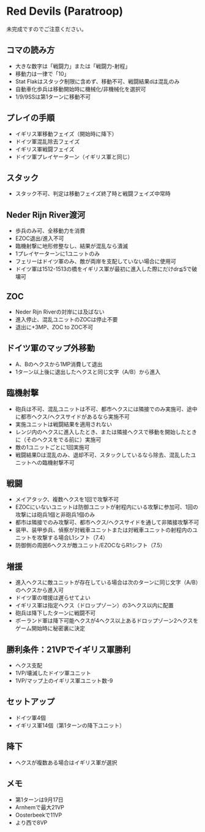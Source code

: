# Red Devils (Paratroop)

未完成ですのでご注意ください。

## コマの読み方
- 大きな数字は「戦闘力」または「戦闘力-射程」
- 移動力は一律で「10」
- Stat Flakはスタック制限に含めず、移動不可、戦闘結果dは混乱のみ
- 自動車化歩兵は移動開始時に機械化/非機械化を選択可
- 1/9/9SSは第1ターンに移動不可

## プレイの手順
- イギリス軍移動フェイズ（開始時に降下）
- ドイツ軍混乱除去フェイズ
- イギリス軍戦闘フェイズ
- ドイツ軍プレイヤーターン（イギリス軍と同じ）

## スタック
- スタック不可、判定は移動フェイズ終了時と戦闘フェイズ中常時

## Neder Rijn River渡河
- 歩兵のみ可、全移動力を消費
- EZOC退出/進入不可
- 臨機射撃に地形修整なし、結果が混乱なら潰滅
- 1プレイヤーターンに1ユニットのみ
- フェリーはドイツ軍のみ、敵が両岸を支配していない場合に使用可
- ドイツ軍は1512-1513の橋をイギリス軍が最初に進入した際にだけdr≦5で破壊可

## ZOC
- Neder Rijn Riverの対岸には及ばない
- 進入停止、混乱ユニットのZOCは停止不要
- 退出に+3MP、ZOC to ZOC不可

## ドイツ軍のマップ外移動
- A、Bのヘクスから1MP消費して退出
- 1ターン以上後に退出したヘクスと同じ文字（A/B）から進入

## 臨機射撃
- 砲兵は不可、混乱ユニットは不可、都市ヘクスには隣接でのみ実施可、途中に都市ヘクス/ヘクスサイドがあるなら実施不可
- 実施ユニットは戦闘結果を適用されない
- レンジ内のヘクスに進入したとき、または隣接ヘクスで移動を開始したときに（そのヘクスをでる前に）実施可
- 敵の1ユニットごとに1回実施可
- 戦闘結果Dは混乱のみ、退却不可、スタックしているなら除去、混乱したユニットへの臨機射撃不可

## 戦闘
- メイアタック、複数ヘクスを1回で攻撃不可
- EZOCにいないユニットは防御ユニットが射程内にいる攻撃に参加可、1回の攻撃には砲兵1個と非砲兵1個のみ
- 都市は隣接でのみ攻撃可、都市ヘクス/ヘクスサイドを通して非隣接攻撃不可
- 装甲、装甲歩兵、偵察が対戦車ユニットまたは対戦車ユニットの射程内のユニットを攻撃する場合L1シフト（7.4）
- 防御側の周囲6ヘクスが敵ユニット/EZOCならR1シフト（7.5）

## 増援
- 進入ヘクスに敵ユニットが存在している場合は次のターンに同じ文字（A/B）のヘクスから進入可
- ドイツ軍の増援は遅らせてよい
- イギリス軍は指定ヘクス（ドロップゾーン）の3ヘクス以内に配置
- 砲兵は降下したターンに戦闘不可
- ポーランド軍は降下可能ヘクスが4ヘクス以上あるドロップゾーン2ヘクスをゲーム開始時に秘密裏に決定

## 勝利条件：21VPでイギリス軍勝利
- ヘクス支配
- 1VP/壊滅したドイツ軍ユニット
- 1VP/マップ上のイギリス軍ユニット数-9

## セットアップ
- ドイツ軍4個
- イギリス軍14個（第1ターンの降下ユニット）

## 降下
- ヘクスが複数ある場合はイギリス軍が選択

## メモ
- 第1ターンは9月17日
- Arnhemで最大21VP
- Oosterbeekで11VP
- より西で8VP

